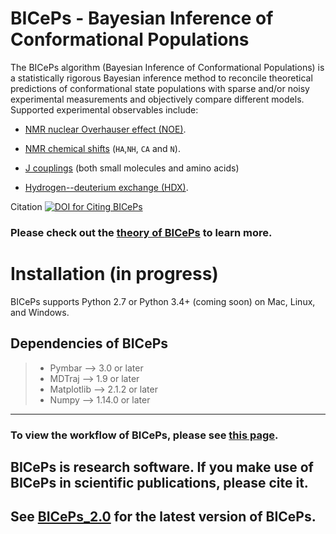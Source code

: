 BICePs - Bayesian Inference of Conformational Populations
=========================================================

The BICePs algorithm (Bayesian Inference of Conformational Populations)
is a statistically rigorous Bayesian inference method to reconcile
theoretical predictions of conformational state populations with sparse
and/or noisy experimental measurements and objectively compare different
models. Supported experimental observables include: 

- [NMR nuclear Overhauser effect (NOE)](https://en.wikipedia.org/wiki/Nuclear_Overhauser_effect). 

- [NMR chemical shifts](https://en.wikipedia.org/wiki/Chemical_shift) (`HA`,`NH`, `CA` and `N`). 

- [J couplings](https://en.wikipedia.org/wiki/J-coupling) (both small molecules and amino acids) 

- [Hydrogen--deuterium exchange (HDX)](https://en.wikipedia.org/wiki/Hydrogen–deuterium_exchange).

Citation [![DOI for Citing BICePs](https://img.shields.io/badge/DOI-10.1021.acs.jpcb.7b11871-green.svg)](http://doi.org/10.1021/acs.jpcb.7b11871)


### Please check out the [theory of **BICePs**](./BICePs_2.0/markdown/Theory.ipynb) to learn more.

Installation (in progress)
==========================

<!--
We recommend that you install `BICePs` with `conda`. :

```bash
    $ conda install -c conda-forge BICePs
```

You can install also `BICePs` with `pip`, if you prefer. :

```bash
    $ pip install BICePs
```
-->
<!--
Conda is a cross-platform package manager built especially for
scientific python. It will install `BICePs` along with all dependencies
from a pre-compiled binary. If you don\'t have Python or the `conda`
package manager, we recommend starting with the [Anaconda Scientific
Python distribution \<https://store.continuum.io/cshop/anaconda/\>](),
which comes pre-packaged with many of the core scientific python
packages that BICePs uses (see below), or with the [Miniconda Python
distribution](http://conda.pydata.org/miniconda.html), which is a
bare-bones Python installation.
-->

BICePs supports Python 2.7 or Python 3.4+ (coming soon) on Mac, Linux,
and Windows.


Dependencies of BICePs
----------------------

> -   Pymbar \--\> 3.0 or later
> -   MDTraj \--\> 1.9 or later
> -   Matplotlib \--\> 2.1.2 or later
> -   Numpy \--\> 1.14.0 or later

-------------------------------------------


### To view the workflow of BICePs, please see [this page](./BICePs_2.0/markdown/workflow.md).

## BICePs is research software. If you make use of BICePs in scientific publications, please cite it.

## See [BICePs_2.0](https://github.com/vvoelz/biceps/tree/master/BICePs_2.0) for the latest version of BICePs.



